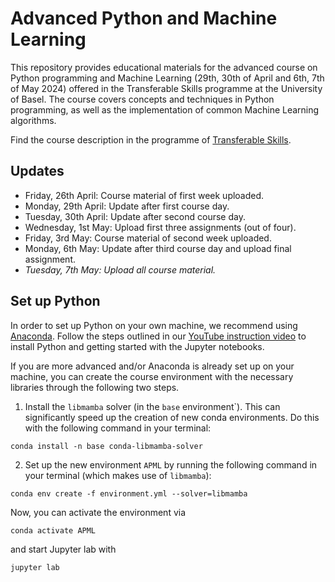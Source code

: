 # Advanced Python and Machine Learning

This repository provides educational materials for the advanced course on Python programming and Machine Learning (29th, 30th of April and 6th, 7th of May 2024) offered in the Transferable Skills programme at the University of Basel. The course covers concepts and techniques in Python programming, as well as the implementation of common Machine Learning algorithms. 


Find the course description in the programme of [Transferable Skills](https://fortbildung.unibas.ch/courses/organizer/scientific-tools/advanced-python-and-machine-learning-298321). 

## Updates

* Friday, 26th April: Course material of first week uploaded.
* Monday, 29th April: Update after first course day.
* Tuesday, 30th April: Update after second course day.
* Wednesday, 1st May: Upload first three assignments (out of four).
* Friday, 3rd May: Course material of second week uploaded.
* Monday, 6th May: Update after third course day and upload final assignment.
* *Tuesday, 7th May: Upload all course material.*

## Set up Python

In order to set up Python on your own machine, we recommend using [Anaconda](https://www.anaconda.com/products/individual). Follow the steps outlined in our [YouTube instruction video](https://youtu.be/-RJnYbxVZTg) to install Python and getting started with the Jupyter notebooks.

If you are more advanced and/or Anaconda is already set up on your machine, you can create the course environment with the necessary libraries through the following two steps.

1. Install the `libmamba` solver (in the `base` environment`). This can significantly speed up the creation of new conda environments. Do this with the following command in your terminal:

```
conda install -n base conda-libmamba-solver
```

2. Set up the new environment `APML` by running the following command in your terminal (which makes use of `libmamba`):

```
conda env create -f environment.yml --solver=libmamba
``` 

Now, you can activate the environment via

```
conda activate APML
``` 

and start Jupyter lab with

```
jupyter lab
``` 